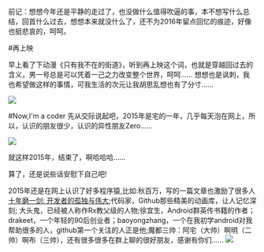 前记：想想今年还是平静的走过了，也没做什么值得吹逼的事，本不想写什么总结，回首什么过去，想想本来就没什么了，还不为2016年留点回忆的痕迹，好像
也挺悲哀的，呵呵。

#再上映

早上看了下动漫《只有我不在的街道》，听到再上映这个词，也就是穿越回过去的含义，男一号总是可以凭着一己之力改变整个世界，呵呵......
想想也是讽刺，我也希望做这样的事情，可我生活的次元让我胡思乱想也有了分寸......

![](http://img15.poco.cn/mypoco/myphoto/20131222/13/54674565201312221327161684091444273_019.jpg)

#Now,I'm a coder
先从交际说起吧，2015年是宅的一年，几乎每天泡在网上，所以，认识的朋友很少，认识的异性朋友Zero......
    
![](http://imgsrc.baidu.com/forum/w%3D580/sign=2dc2ade2b151f819f1250342eab64a76/3840aa64034f78f0e3e6b13a78310a55b1191cb2.jpg)

就这样2015年，结束了，啊哈哈哈......

算了，还是说些话安慰下自己吧!

2015年还是在网上认识了好多程序猿,比如:秋百万，写的一篇文章也激励了很多人[十年磨一剑: 开发者的孤独与伟大](http://www.liaohuqiu.net/cn/posts/roman-wasnot-built-in-a-day/);代码家，Github那些精美的动画库，让人记忆深刻;
大头鬼，已经被人称作Rx教父级的人物;徐宜生，Android群英传书籍的作者；drakeet，一个年轻的90后创业者；baoyongzhang，一个在我初学android对我帮助很多的人，github第一个关注的人正是他;魔都三帅：阿宅（大帅）啊明（二帅）啊布（三帅），还有很多很多在群上聊的很好朋友，感谢有你们......
![](http://static.oschina.net/uploads/img/201310/08070301_dDlV.jpg)


    






